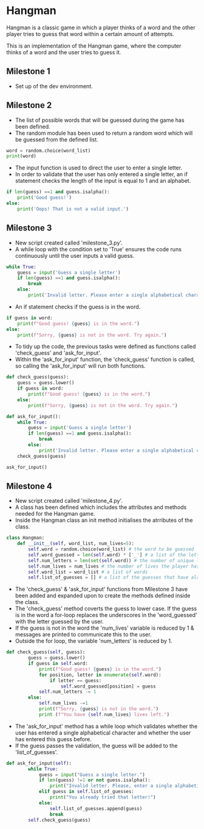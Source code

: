 # Hangman
Hangman is a classic game in which a player thinks of a word and the other player tries to guess that word within a certain amount of attempts.

This is an implementation of the Hangman game, where the computer thinks of a word and the user tries to guess it.

## Milestone 1

- Set up of the dev environment.

## Milestone 2

- The list of possible words that will be guessed during the game has been defined.
- The random module has been used to return a random word which will be guessed from the defined list.

```python
word = random.choice(word_list)
print(word)
```

- The input function is used to direct the user to enter a single letter.
- In order to validate that the user has only entered a single letter, an if statement checks the length of the input is equal to 1 and an alphabet.

```python
if len(guess) ==1 and guess.isalpha():
    print('Good guess!')
else:
    print('Oops! That is not a valid input.')
```

## Milestone 3

- New script created called 'milestone_3.py'.
- A while loop with the condition set to 'True' ensures the code runs continuously until the user inputs a valid guess.

```python
while True:
    guess = input('Guess a single letter')
    if len(guess) ==1 and guess.isalpha():
        break
    else:
        print('Invalid letter. Please enter a single alphabetical character.')
```

- An if statement checks if the guess is in the word.

```python
if guess in word:
    print(f"Good guess! {guess} is in the word.")
else:
    print(f"Sorry, {guess} is not in the word. Try again.")
```

- To tidy up the code, the previous tasks were defined as functions called 'check_guess' and 'ask_for_input'.
- Within the 'ask_for_input' function, the 'check_guess' function is called, so calling the 'ask_for_input' will run both functions.

```python
def check_guess(guess):
    guess = guess.lower()
    if guess in word:
        print(f"Good guess! {guess} is in the word.")
    else:
        print(f"Sorry, {guess} is not in the word. Try again.")

def ask_for_input():
    while True:
        guess = input('Guess a single letter')
        if len(guess) ==1 and guess.isalpha():
            break
        else:
            print('Invalid letter. Please enter a single alphabetical character.')
    check_guess(guess)

ask_for_input()
```

## Milestone 4

- New script created called 'milestone_4.py'.
- A class has been defined which includes the attributes and methods needed for the Hangman game.
- Inside the Hangman class an init method initialises the atrributes of the class.

```python
class Hangman:
    def __init__(self, word_list, num_lives=5):
        self.word = random.choice(word_list) # the word to be guessed
        self.word_guessed = len(self.word) * ['_'] # a list of the letters not yet guessed
        self.num_letters = len(set(self.word)) # the number of unique letters in the word that have not been guessed yet
        self.num_lives = num_lives # the number of lives the player has at the start of the game
        self.word_list = word_list # a list of words
        self.list_of_guesses = [] # a list of the guesses that have already been tried.
```

- The 'check_guess' & 'ask_for_input' functions from Milestone 3 have been added and expanded upon to create the methods defined inside the class.
- The 'check_guess' method coverts the guess to lower case. If the guess is in the word a for-loop replaces the underscores in the 'word_guessed' with the letter guessed by the user.
- If the guess is not in the word the 'num_lives' variable is reduced by 1 & messages are printed to communicate this to the user.
- Outside the for loop, the variable 'num_letters' is reduced by 1.

```python
def check_guess(self, guess):
        guess = guess.lower()
        if guess in self.word:
            print(f"Good guess! {guess} is in the word.")
            for position, letter in enumerate(self.word):
                if letter == guess:
                    self.word_guessed[position] = guess
            self.num_letters -= 1
        else:
            self.num_lives -=1
            print(f"Sorry, {guess} is not in the word.")
            print (f"You have {self.num_lives} lives left.")
```

- The 'ask_for_input' method has a while loop which validates whether the user has entered a single alphabetical character and whether the user has entered this guess before.
- If the guess passes the validation, the guess will be added to the 'list_of_guesses'.

```python
def ask_for_input(self):
        while True:
            guess = input("Guess a single letter.")                      
            if len(guess) !=1 or not guess.isalpha():
                print("Invalid letter. Please, enter a single alphabetical character.")        
            elif guess in self.list_of_guesses:
                print("You already tried that letter!")
            else: 
                self.list_of_guesses.append(guess)
                break        
        self.check_guess(guess)
```

